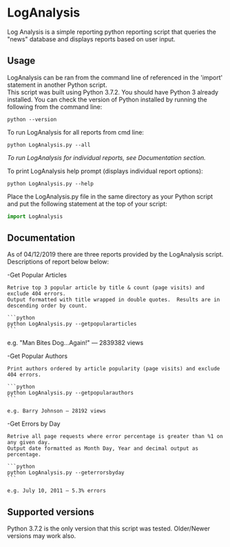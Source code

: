 # LogAnalysis

Log Analysis is a simple reporting python reporting script that queries the "news" database and displays reports based on user input.

## Usage

LogAnalysis can be ran from the command line of referenced in the 'import' statement in another Python script.  
This script was built using Python 3.7.2. You should have Python 3 already installed. You can check the
version of Python installed by running the following from the command line:

```shell
python --version
```

To run LogAnalysis for all reports from cmd line:

```shell
python LogAnalysis.py --all
```

_To run LogAnalysis for individual reports, see Documentation section._

To print LogAnalysis help prompt (displays individual report options):

```shell
python LogAnalysis.py --help
```

Place the LogAnalysis.py file in the same directory as your Python script and put
the following statement at the top of your script:

```python
import LogAnalysis
```

## Documentation

As of 04/12/2019 there are three reports provided by the LogAnalysis script. Descriptions
of report below below:

  -Get Popular Articles

    Retrive top 3 popular article by title & count (page visits) and exclude 404 errors.
    Output formatted with title wrapped in double quotes.  Results are in descending order by count.

    ```python
    python LogAnalysis.py --getpopulararticles
    ```

e.g. "Man Bites Dog...Again!" — 2839382 views

  -Get Popular Authors

    Print authors ordered by article popularity (page visits) and exclude 404 errors.

    ```python
    python LogAnalysis.py --getpopularauthors
    ```

    e.g. Barry Johnson — 28192 views

  -Get Errors by Day

    Retrive all page requests where error percentage is greater than %1 on any given day.
    Output date formatted as Month Day, Year and decimal output as percentage.

    ```python
    python LogAnalysis.py --geterrorsbyday
    ```

    e.g. July 10, 2011 — 5.3% errors

## Supported versions

Python 3.7.2 is the only version that this script was tested.  Older/Newer versions may work also.
